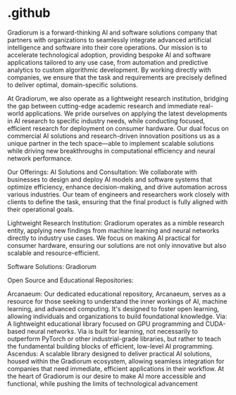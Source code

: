 # .github

Gradiorum is a forward-thinking AI and software solutions company that partners with organizations to seamlessly integrate advanced artificial intelligence and software into their core operations. Our mission is to accelerate technological adoption, providing bespoke AI and software applications tailored to any use case, from automation and predictive analytics to custom algorithmic development. By working directly with companies, we ensure that the task and requirements are precisely defined to deliver optimal, domain-specific solutions.

At Gradiorum, we also operate as a lightweight research institution, bridging the gap between cutting-edge academic research and immediate real-world applications. We pride ourselves on applying the latest developments in AI research to specific industry needs, while conducting focused, efficient research for deployment on consumer hardware. Our dual focus on commercial AI solutions and research-driven innovation positions us as a unique partner in the tech space—able to implement scalable solutions while driving new breakthroughs in computational efficiency and neural network performance.

Our Offerings:
AI Solutions and Consultation: We collaborate with businesses to design and deploy AI models and software systems that optimize efficiency, enhance decision-making, and drive automation across various industries. Our team of engineers and researchers work closely with clients to define the task, ensuring that the final product is fully aligned with their operational goals.

Lightweight Research Institution: Gradiorum operates as a nimble research entity, applying new findings from machine learning and neural networks directly to industry use cases. We focus on making AI practical for consumer hardware, ensuring our solutions are not only innovative but also scalable and resource-efficient.

Software Solutions: Gradiorum 

Open Source and Educational Repositories:

Arcanaeum: Our dedicated educational repository, Arcanaeum, serves as a resource for those seeking to understand the inner workings of AI, machine learning, and advanced computing. It's designed to foster open learning, allowing individuals and organizations to build foundational knowledge.
Via: A lightweight educational library focused on GPU programming and CUDA-based neural networks. Via is built for learning, not necessarily to outperform PyTorch or other industrial-grade libraries, but rather to teach the fundamental building blocks of efficient, low-level AI programming.
Ascendus: A scalable library designed to deliver practical AI solutions, housed within the Gradiorum ecosystem, allowing seamless integration for companies that need immediate, efficient applications in their workflow.
At the heart of Gradiorum is our desire to make AI more accessible and functional, while pushing the limits of technological advancement
